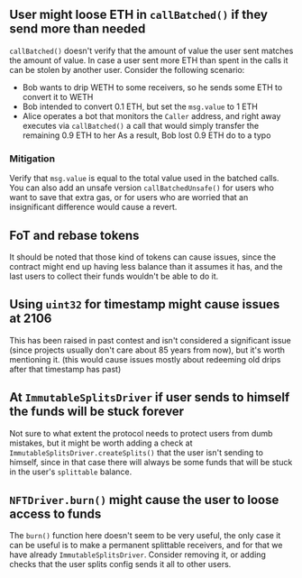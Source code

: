 ## User might loose ETH in `callBatched()` if they send more than needed
`callBatched()` doesn't verify that the amount of value the user sent matches the amount of value. In case a user sent more ETH than spent in the calls it can be stolen by another user.
Consider the following scenario:
* Bob wants to drip WETH to some receivers, so he sends some ETH to convert it to WETH
* Bob intended to convert 0.1 ETH, but set the `msg.value` to 1 ETH
* Alice operates a bot that monitors the `Caller` address, and right away executes via `callBatched()` a call that would simply transfer the remaining 0.9 ETH to her
As a result, Bob lost 0.9 ETH do to a typo

### Mitigation
Verify that `msg.value` is equal to the total value used in the batched calls.
You can also add an unsafe version `callBatchedUnsafe()` for users who want to save that extra gas, or for users who are worried that an insignificant difference would cause a revert.

## FoT and rebase tokens
It should be noted that those kind of tokens can cause issues, since the contract might end up having less balance than it assumes it has, and the last users to collect their funds wouldn't be able to do it.

## Using `uint32` for timestamp might cause issues at 2106
This has been raised in past contest and isn't considered a significant issue (since projects usually don't care about 85 years from now), but it's worth mentioning it.
(this would cause issues mostly about redeeming old drips after that timestamp has past)




## At `ImmutableSplitsDriver` if user sends to himself the funds will be stuck forever
Not sure to what extent the protocol needs to protect users from dumb mistakes, but it might be worth adding a check at `ImmutableSplitsDriver.createSplits()` that the user isn't sending to himself, since in that case there will always be some funds that will be stuck in the user's `splittable` balance.

## `NFTDriver.burn()` might cause the user to loose access to funds
The `burn()` function here doesn't seem to be very useful, the only case it can be useful is to make a permanent splittable receivers, and for that we have already `ImmutableSplitsDriver`.
Consider removing it, or adding checks that the user splits config sends it all to other users.